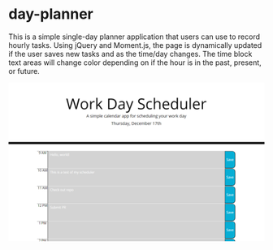 # day-planner

This is a simple single-day planner application that users can use to record hourly tasks. Using jQuery and Moment.js, the page is dynamically updated if the user saves new tasks and as the time/day changes. The time block text areas will change color depending on if the hour is in the past, present, or future.

![screengrab](screenshot.png)